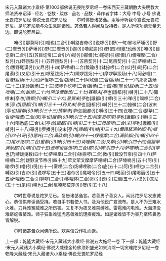 宋元入藏诸大小乘经·第1003部佛说无畏陀罗尼经一卷宋西天三藏朝散大夫明教大师法贤奉诏译
· 经名 · 卷数 · 跋序
· 品名 · 品数 · 译作者字体：大号 中号 小号
佛说无畏陀罗尼经
佛说无畏陀罗尼经
　　尔时佛告诸苾刍。汝等谛听我今宣说无畏陀罗尼。是陀罗尼能与众生息除诸难。苾刍若人得闻及受持者。是人所获功德无量无边。即说陀罗尼曰。

　　唵(引)那莫阿(引)哩也(二合引)嚩路吉帝(引)说啰(引)野(一句)冒地萨埵(引)野(二)摩贺(引)萨埵(引)野(三)摩贺(引)迦(引)噜尼迦(引)野(四)怛[寧*也](切身下同)他(引)唵(引)目讫帝(二合引五)苏目讫帝(二合引六)砌(引)那儞(七)尾砌(引)那儞(八)儞哩摩(二合)梨(引九)莽誐梨(引十)苏莽誐梨(引十一)苏目契(引十二)尾目契(引十三)萨哩嚩(二合)跋野尾谟(引)叉尼(引十四)萨哩嚩(二合)跋踰(引)钵捺啰(二合)吠(引)毗药(二合)尾谟(引)叉尼(引十五)啰惹跋炀(十六)陬啰跋炀(十七)摩啰拏跋炀(十八)阿必哩(二合)野跋炀(十九)设萨怛啰(三合)跋炀(二十)阿屹儞(二合)跋炀(二十一)乌那哥跋炀(二十二)尾沙跋炀(二十三)波啰作讫啰(二合)跋炀(二十四)赛[寧*也]跋炀(二十五)设咄噜(二合)跋炀(二十六)阿设儞跋炀(二十七)赛那末[亭*也]誐都(引)嚩(引二十八)陬啰末[亭*也]誐都(引)嚩(引二十九)星贺末[亭*也]誐都(引)嚩(引三十)咩(引)竭啰(二合)末[亭*也]誐都(引)嚩(引三十一)药叉末[亭*也]誐都(引)嚩(引三十二)捺微(二合)波末[亭*也]誐都(引)嚩(引三十三)赞拏末[亭*也]誐都(引)嚩(引三十四)讫哩(二合)瑟拏(二合)萨哩波(二合)末[亭*也]誐都(引)嚩(引三十五)阿惹哥啰末[亭*也]誐都(引)嚩(引三十六)喝悉底(二合)末[亭*也]誐都(引)嚩(引三十七)三母捺啰(二合)末[亭*也]誐都(引)嚩(引三十八)哥(引)罗播(引)设末[亭*也]誐都(引)嚩(引三十九)儞誐拏满驮都(引)嚩(引四十)哥(引)瑟吒(二合)满驮都(引)嚩(四十一)拶哩摩(二合)满驮都(引)嚩(引四十二)尾沙讫啰(二合)蜜都(引)嚩(引四十三)讷哩僻(二合)叉都(引)嚩(引四十四)儞誐拏满驮都(引)嚩(引四十五)波啰设娑怛啰(三合)都(引)嚩(引四十六)萨哩嚩(二合引)[寧*也]乃嚩跋曳数(四十七)萨哩巫(二合引)钵捺啰(二合)微(引)数没节帝(引四十八)萨哩嚩(二合)跋野没节帝(引四十九)荦叉荦叉摩摩萨哩嚩(二合)萨埵喃(引五十)阿(引)喻啰(引)噜(引)倪(五十一)室哩(二合)炀嚩哩驮(二合)底(五十二)阿(引)哩也(二合引)嚩路(引)吉帝(引)说啰写(五十三)渴帝(引)尾喝帝(引五十四)喝丽(引)尾喝丽(引五十五)萨哩微(二合引)钵啰(二合引)爹哩体(二合)哥(引)谟(引)左儞(五十六)谟(引)叉尼(五十七)尾(引)哩也(二合)尼唵那莫莎(引)贺(引五十八)

　　尔时世尊说是陀罗尼已。复告诸苾刍言。若善男子善女人。闻此陀罗尼发志诚心。恭信供养读诵受持。若自手书若使人书。及为他说广宣流布。是人不为王难水火难。刀兵难冤贼难之所伤害。又复不为夜叉难禁缚难。雷雹难闪电难。大海漂没难蟒蛇毒螫难。师子狂象难猛虎恶兽难饥馑疾疫难。如是诸难皆不为害乃至怖畏悉皆解脱。

　　尔时诸苾刍众闻佛所说。欢喜信受作礼而退。

上一部：乾隆大藏经·宋元入藏诸大小乘经·佛说五大施经一卷
下一部：乾隆大藏经·宋元入藏诸大小乘经·佛说大威德金轮佛顶炽盛光如来消除一切灾难陀罗尼经一卷
乾隆大藏经·宋元入藏诸大小乘经·佛说无畏陀罗尼经
